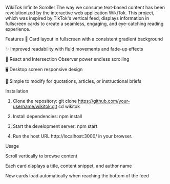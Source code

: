 WikiTok Infinite Scroller
The way we consume text-based content has been revolutionized by the interactive web application WikiTok.  This project, which was inspired by TikTok's vertical feed, displays information in fullscreen cards to create a seamless, engaging, and eye-catching reading experience.

Features
🎨 Card layout in fullscreen with a consistent gradient background

✨ Improved readability with fluid movements and fade-up effects 

🔄 React and Intersection Observer power endless scrolling

🖥  Desktop screen responsive design

📝 Simple to modify for quotations, articles, or instructional briefs

Installation

1) Clone the repository: 
git clone https://github.com/your-username/wikitok.git
cd wikitok

2) Install dependencies:
npm install

3) Start the development server:
npm start

4) Run the host URL http://localhost:3000/ in your browser.

Usage

Scroll vertically to browse content

Each card displays a title, content snippet, and author name

New cards load automatically when reaching the bottom of the feed


